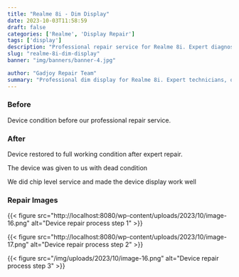 ```yaml
---
title: "Realme 8i - Dim Display"
date: 2023-10-03T11:58:59
draft: false
categories: ['Realme', 'Display Repair']
tags: ['display']
description: "Professional repair service for Realme 8i. Expert diagnosis and quality repairs in Bangalore."
slug: "realme-8i-dim-display"
banner: "img/banners/banner-4.jpg"

author: "Gadjoy Repair Team"
summary: "Professional dim display for Realme 8i. Expert technicians, quality parts, warranty included."
---
```


### Before

Device condition before our professional repair service.

### After

Device restored to full working condition after expert repair.

The device was given to us with dead condition

We did chip level service and made the device display work well

### Repair Images

{{< figure src="http://localhost:8080/wp-content/uploads/2023/10/image-16.png" alt="Device repair process step 1" >}}

{{< figure src="http://localhost:8080/wp-content/uploads/2023/10/image-17.png" alt="Device repair process step 2" >}}

{{< figure src="/img/uploads/2023/10/image-16.png" alt="Device repair process step 3" >}}

